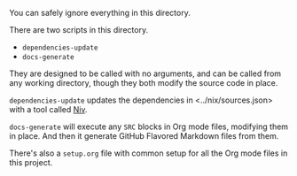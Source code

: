 You can safely ignore everything in this directory.

There are two scripts in this directory.

-   `dependencies-update`
-   `docs-generate`

They are designed to be called with no arguments, and can be called from any working directory, though they both modify the source code in place.

`dependencies-update` updates the dependencies in <../nix/sources.json> with a tool called [Niv](https://github.com/nmattia/niv).

`docs-generate` will execute any `SRC` blocks in Org mode files, modifying them in place. And then it generate GitHub Flavored Markdown files from them.

There's also a `setup.org` file with common setup for all the Org mode files in this project.
